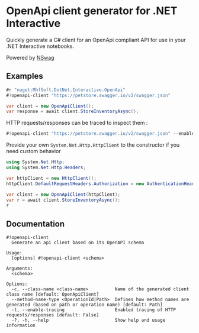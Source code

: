 # OpenApi client generator for .NET Interactive

Quickly generate a C# client for an OpenApi compliant API for use in your .NET Interactive notebooks.

Powered by <a href="https://github.com/RicoSuter/NSwag">NSwag</a>

## Examples
```csharp
#r "nuget:MhfSoft.DotNet.Interactive.OpenApi"
#!openapi-client "https://petstore.swagger.io/v2/swagger.json"

var client = new OpenApiClient();
var response = await client.StoreInventoryAsync();
```

HTTP requests/responses can be traced to inspect them :
```csharp
#!openapi-client "https://petstore.swagger.io/v2/swagger.json" --enable-tracing
```
Provide your own ``System.Net.Http.HttpClient`` to the constructor if you need custom behavior
```csharp
using System.Net.Http;
using System.Net.Http.Headers;

var httpClient = new HttpClient();
httpClient.DefaultRequestHeaders.Authorization = new AuthenticationHeaderValue("apikey", "xxxxx");

var client = new OpenApiClient(httpClient);
var r = await client.StoreInventoryAsync();
r
```

## Documentation
```
#!openapi-client
  Generate an api client based on its OpenAPI schema

Usage:
  [options] #!openapi-client <schema>

Arguments:
  <schema>

Options:
  -c, --class-name <class-name>          Name of the generated client class name [default: OpenApiClient]
  --method-name-type <OperationId|Path>  Defines how method names are generated (based on path or operation name) [default: Path]
  -t, --enable-tracing                   Enabled tracing of HTTP requests/responses [default: False]
  -?, -h, --help                         Show help and usage information
```